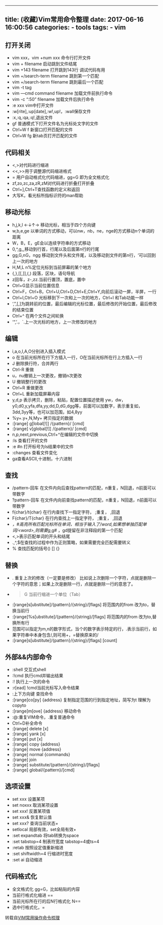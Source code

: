 
---
title: (收藏)Vim常用命令整理
date: 2017-06-16 16:00:56
categories:
    - tools
tags:
    - vim
---

## 打开关闭

* vim xxx，vim +num xxx 命令行打开文件
* vim + filename 启动跳到文件结尾
* vim +143 filename 打开跳到143行 调试代码有用
* vim +/search-term filename 跳到第一个匹配
* vim +/search-term filename 跳到最后一个匹配
* vim -t tag
* vim —cmd command filename 加载文件前执行命令
* vim -c “:50” filename 加载文件后执行命令
* :e xxx vim中打开文件
* :w[rite],:up[date],:w!,up!，:wall保存文件
* :x,:q,:qa,:q!,退出文件
* gf 普通模式下打开文件名为光标处文字的文件
* Ctrl+W f 新窗口打开匹配的文件
* Ctrl+W fg 新tab页打开匹配的文件

## 代码相关

* <,>对代码进行缩进
* <<,>>用于调整源代码缩进格式
* = 用户自动格式化代码缩进，gg=G 即为全文格式化
* zf,zo,zc,za,zR,zM对代码进行折叠打开折叠
* Ctrl+],Ctrl+T查找函数的定义和返回
* 大写K，看光标所指标识符的man帮助
<!--more-->
## 移动光标
* h,j,k,l ←↓↑→ 移动光标，相当于四个方向键
* w,b,e,ge 以单词的方式移动，可以nw，nb，ne，nge的方式移动n个单词的距离
* W，B，E，gE会以连续字符串的方式移动
* 0,^,g_,移动到行首，行尾以及后面第n行的行尾
* gg,G,nG，ngg 移动到文件头和文件尾，以及移动到文件的第n行，‘可以回到上一次的地方
* H,M,L n%定位光标到当前屏幕的某个地方
* {,},[[,]],(,) 段落，区块，语句导航
* z回车，z-,zz.当前行置顶，置底，置中
* Ctrl+G显示当前位置信息
* Ctrl+F，Ctrl+B，Ctrl+U,Ctrl+D,Ctrl+E,Ctrl+Y,向前后滚动一屏，半屏，一行
* Ctrl+I,Ctrl+O 光标移到下一次和上一次的地方，Ctrl+I 和Tab功能一样
* ‘,”,[,]为跳转前的位置，最后编辑的光标位置，最后修改的开始位置，最后修改的结束位置
* Ctrl+^ 在两个文件之间轮换
* ‘“,’.，`.上一次光标的地方，上一次修改的地方

## 编辑
* i,a,o,I,A,O分别进入插入模式
* o 在当前光标所在行下方插入一行，O在当前光标所在行上方插入一行
* J 删除换行符，合并两行
* Ctrl-R 重做
* u，nu撤销上一次更改，撤销n次更改
* U 撤销整行的更改
* Ctrl+R 重做更改
* Ctrl+L 重新加载屏幕内容
* y,d,p 表示拷贝，删除，粘贴，配置位置描述使用 yw，dw，y0,d0,y,yfa,dfa,yy,dd,D,dG,dgg等，前面可以加数字，表示重复如，3dd,3yy等，也可以加范围，如4,8yy
* %y+.y+,N,My+ 拷贝指定的数据
* :[range] g[lobal[!]] /{pattern}/ [cmd]
* :[range] v[global[!]] /{pattern}/ [cmd]
* n,p,next,previous,Ctrl+^在编辑的文件中切换
* :ls 查看打开的文件
* :e #n 打开标号为ls结果中的文件
* :changes 查看文件变化
* ga查看ASCII,十进制，十六进制

## 查找

* /pattern-回车 在文件内向后查找pattern的匹配，n重复，N回退，n前面可以带数字
* ?pattern-回车 在文件内向前查找pattern的匹配，n重复，N回退，n前面可以带数字
* f{char}/t{char} 在行内查找下一指定字符， ;重复， ,回退
* F{char}/T{char} 在行内查找上一指定字符， ;重复， ,回退
* *，#高亮所有匹配光标所在单词，相当于输入了/word,如果想单独匹配单词/\<word\>,则需要g*,g# ，gd提留在非注释段的第一个匹配
* \<,\>表示匹配单词的开头和结尾
* .,^,$在查找的过程中作为正则策略，如果需要完全匹配需要转义
* % 查找匹配的括号() [] {}

## 替换

* . 重复上次的修改（一定要是修改） 比如说上次删除一个字符，点就是删除一个字符的意思；如果上次是删除一行，点就是删除一行的意思了。
* >G 当前行缩进一个单位（Tab）
* :[range]s[ubstitute]/{pattern}/{string}/[flags] 将范围内的from 改为to，替换当前行
* :[range]%s[ubstitute]/{pattern}/{string}/[flags] 将范围内的from 改为to,替换所有行
* 范围可以指定为m,n的数字形式，当个的数字表示特定的行，.表示当前行，如果字符串中本身包含/,则可用+，=替换原来的/
* :[range]s[ubstitute]/{pattern}/{string}/[flags] [count]

## 外部&&内部命令

* :shell 交互式shell
* :!cmd 执行cmd并输出结果
* :! 执行上一次的命令
* :r[ead] !cmd当前光标写入命令结果
* :上下方向键 查找命令
* :[range]co[py] {address} 复制指定范围的行到指定地址，简写为t 理解为copyto
* :[range]m[ove] {address} 移动命令
* :@:重复VIM命令，.重复普通命令
* Ctrl+D补全命令
* :[range] delete [x]
* :[range] yank [x]
* :[range] put [x]
* :[range] copy {address}
* :[range] move {address}
* :[range] normal {commands}
* :[range] join
* :[range] substitute/{pattern}/{string}/[flags]
* :[range] global/{pattern}/[cmd]

## 选项设置

* set xxx 设置某项
* set noxxx 取消某项设置
* set xxx! 反置某项值
* set xxx& 恢复默认值
* set xxx? 查询当前状态+
* setlocal 局部有效，set全局有效+
* :set expandtab 将tab转换为space
* :set tabstop=4 制表符宽度 tabstop=4或ts=4
* :retab 按照设定值重新缩进
* :set shiftwidth=4 行缩进时宽度
* :set ai 自动缩进

## 代码格式化

* 全文格式化 gg=G，比如粘贴的内容
* 当前行格式化缩进 ==
* 当前光标所在行的后N行格式化 N==
* 选中行格式化，=

转载自[VIM常用操作命令梳理](https://zhuanlan.zhihu.com/p/27232184)